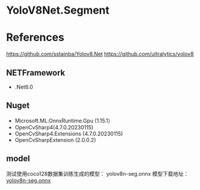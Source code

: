 # YoloV8Net.Segment
# References
https://github.com/sstainba/Yolov8.Net
https://github.com/ultralytics/yolov8

## NETFramework
 - .Net6.0
 
## Nuget
 - Microsoft.ML.OnnxRuntime.Gpu (1.15.1） 
 - OpenCvSharp4(4.7.0.20230115) 
 - OpenCvSharp4.Extensions (4.7.0.20230115) 
 - OpenCvSharpExtension (2.0.0.2)
## model
测试使用coco128数据集训练生成的模型：
yolov8n-seg.onnx
模型下载地址：[yolov8n-seg.onnx](https://download.csdn.net/download/Zythonista/87933999)

